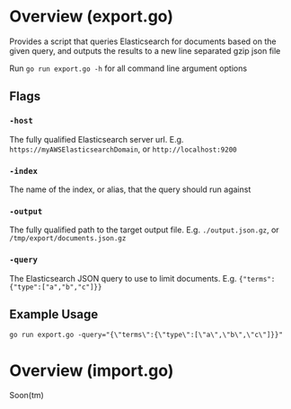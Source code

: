# Overview (export.go)
Provides a script that queries Elasticsearch for documents based on the given query, and outputs the results to a new line separated gzip json file

Run `go run export.go -h` for all command line argument options

## Flags
### `-host`
The fully qualified Elasticsearch server url. E.g. `https://myAWSElasticsearchDomain`, or `http://localhost:9200`

### `-index`
The name of the index, or alias, that the query should run against

### `-output`
The fully qualified path to the target output file. E.g. `./output.json.gz`, or `/tmp/export/documents.json.gz`

### `-query`
The Elasticsearch JSON query to use to limit documents. 
E.g. `{"terms":{"type":["a","b","c"]}}`

## Example Usage
`go run export.go -query="{\"terms\":{\"type\":[\"a\",\"b\",\"c\"]}}"`

# Overview (import.go)
Soon(tm)